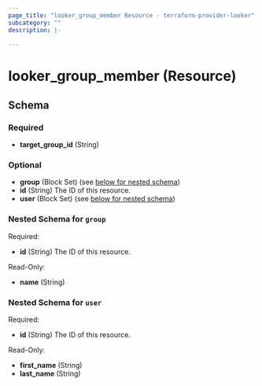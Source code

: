 ```yaml
---
page_title: "looker_group_member Resource - terraform-provider-looker"
subcategory: ""
description: |-
  
---
```

# looker_group_member (Resource)



<!-- schema generated by tfplugindocs -->
## Schema

### Required

- **target_group_id** (String)

### Optional

- **group** (Block Set) (see [below for nested schema](#nestedblock--group))
- **id** (String) The ID of this resource.
- **user** (Block Set) (see [below for nested schema](#nestedblock--user))

<a id="nestedblock--group"></a>
### Nested Schema for `group`

Required:

- **id** (String) The ID of this resource.

Read-Only:

- **name** (String)


<a id="nestedblock--user"></a>
### Nested Schema for `user`

Required:

- **id** (String) The ID of this resource.

Read-Only:

- **first_name** (String)
- **last_name** (String)
